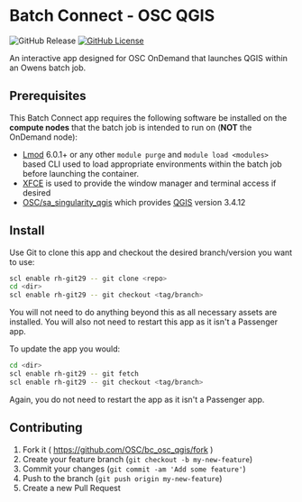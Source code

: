 # Batch Connect - OSC QGIS

![GitHub Release](https://img.shields.io/github/release/osc/bc_osc_qgis.svg)
[![GitHub License](https://img.shields.io/badge/license-MIT-green.svg)](https://opensource.org/licenses/MIT)

An interactive app designed for OSC OnDemand that launches QGIS within an Owens batch job.

## Prerequisites

This Batch Connect app requires the following software be installed on the
**compute nodes** that the batch job is intended to run on (**NOT** the
OnDemand node):

- [Lmod] 6.0.1+ or any other `module purge` and `module load <modules>` based
  CLI used to load appropriate environments within the batch job before
  launching the container.
- [XFCE] is used to provide the window manager and terminal access if desired
- [OSC/sa_singularity_qgis] which provides [QGIS] version 3.4.12

[Lmod]: https://www.tacc.utexas.edu/research-development/tacc-projects/lmod
[QGIS]: https://qgis.org/en/site/
[OSC/sa_singularity_qgis]: https://github.com/OSC/sa_singularity_qgis
[XFCE]: https://www.xfce.org/

## Install

Use Git to clone this app and checkout the desired branch/version you want to
use:

```sh
scl enable rh-git29 -- git clone <repo>
cd <dir>
scl enable rh-git29 -- git checkout <tag/branch>
```

You will not need to do anything beyond this as all necessary assets are
installed. You will also not need to restart this app as it isn't a Passenger
app.

To update the app you would:

```sh
cd <dir>
scl enable rh-git29 -- git fetch
scl enable rh-git29 -- git checkout <tag/branch>
```

Again, you do not need to restart the app as it isn't a Passenger app.

## Contributing

1. Fork it ( https://github.com/OSC/bc_osc_qgis/fork )
2. Create your feature branch (`git checkout -b my-new-feature`)
3. Commit your changes (`git commit -am 'Add some feature'`)
4. Push to the branch (`git push origin my-new-feature`)
5. Create a new Pull Request
